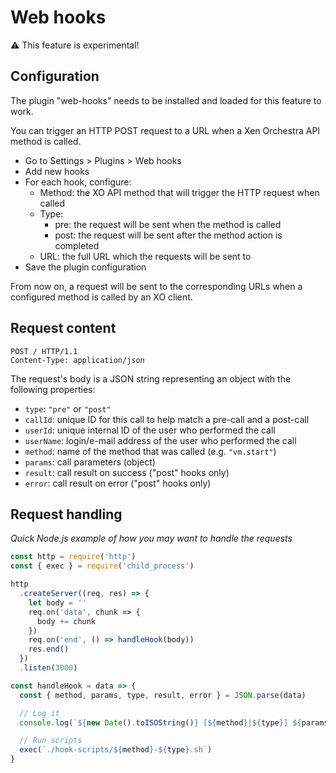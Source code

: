 # Web hooks

⚠ This feature is experimental!

## Configuration

The plugin "web-hooks" needs to be installed and loaded for this feature to work.

You can trigger an HTTP POST request to a URL when a Xen Orchestra API method is called.

* Go to Settings > Plugins > Web hooks
* Add new hooks
* For each hook, configure:
  * Method: the XO API method that will trigger the HTTP request when called
  * Type:
    * pre: the request will be sent when the method is called
    * post: the request will be sent after the method action is completed
  * URL: the full URL which the requests will be sent to
* Save the plugin configuration

From now on, a request will be sent to the corresponding URLs when a configured method is called by an XO client.

## Request content

```
POST / HTTP/1.1
Content-Type: application/json
```

The request's body is a JSON string representing an object with the following properties:

- `type`: `"pre"` or `"post"`
- `callId`: unique ID for this call to help match a pre-call and a post-call
- `userId`: unique internal ID of the user who performed the call
- `userName`: login/e-mail address of the user who performed the call
- `method`: name of the method that was called (e.g. `"vm.start"`)
- `params`: call parameters (object)
- `result`: call result on success ("post" hooks only)
- `error`: call result on error ("post" hooks only)

## Request handling

*Quick Node.js example of how you may want to handle the requests*

```js
const http = require('http')
const { exec } = require('child_process')

http
  .createServer((req, res) => {
    let body = ''
    req.on('data', chunk => {
      body += chunk
    })
    req.on('end', () => handleHook(body))
    res.end()
  })
  .listen(3000)

const handleHook = data => {
  const { method, params, type, result, error } = JSON.parse(data)

  // Log it
  console.log(`${new Date().toISOString()} [${method}|${type}] ${params} → ${result || error}`)

  // Run scripts
  exec(`./hook-scripts/${method}-${type}.sh`)
}
```
